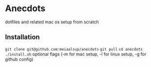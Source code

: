 # Anecdots
dotfiles and related mac os setup from scratch

## Installation
`git clone git@github.com:meiaalsup/anecdots`
`git pull`
`cd anecdots`
`./install.sh` optional flags (-m for mac setup, -l for linux setup, -g for github config)
